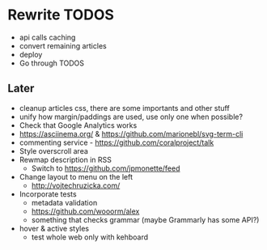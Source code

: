 # Rewrite TODOS

* api calls caching
* convert remaining articles
* deploy
* Go through TODOS

## Later

* cleanup articles css, there are some importants and other stuff
* unify how margin/paddings are used, use only one when possible?
* Check that Google Analytics works
* https://asciinema.org/ & https://github.com/marionebl/svg-term-cli
* commenting service - https://github.com/coralproject/talk
* Style overscroll area
* Rewmap description in RSS
  * Switch to https://github.com/jpmonette/feed
* Change layout to menu on the left
  * http://vojtechruzicka.com/
* Incorporate tests
  * metadata validation
  * https://github.com/wooorm/alex
  * something that checks grammar (maybe Grammarly has some API?)
* hover & active styles
  * test whole web only with kehboard
